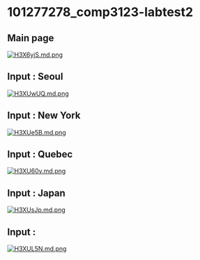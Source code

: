 # 101277278_comp3123-labtest2
## Main page
[![H3X6yjS.md.png](https://iili.io/H3X6yjS.md.png)](https://freeimage.host/i/H3X6yjS)

## Input : Seoul
[![H3XUwUQ.md.png](https://iili.io/H3XUwUQ.md.png)](https://freeimage.host/i/H3XUwUQ)

## Input : New York
[![H3XUe5B.md.png](https://iili.io/H3XUe5B.md.png)](https://freeimage.host/i/H3XUe5B)

## Input : Quebec
[![H3XU60v.md.png](https://iili.io/H3XU60v.md.png)](https://freeimage.host/i/H3XU60v)

## Input : Japan
[![H3XUsJp.md.png](https://iili.io/H3XUsJp.md.png)](https://freeimage.host/i/H3XUsJp)

## Input : 
[![H3XUL5N.md.png](https://iili.io/H3XUL5N.md.png)](https://freeimage.host/i/H3XUL5N)